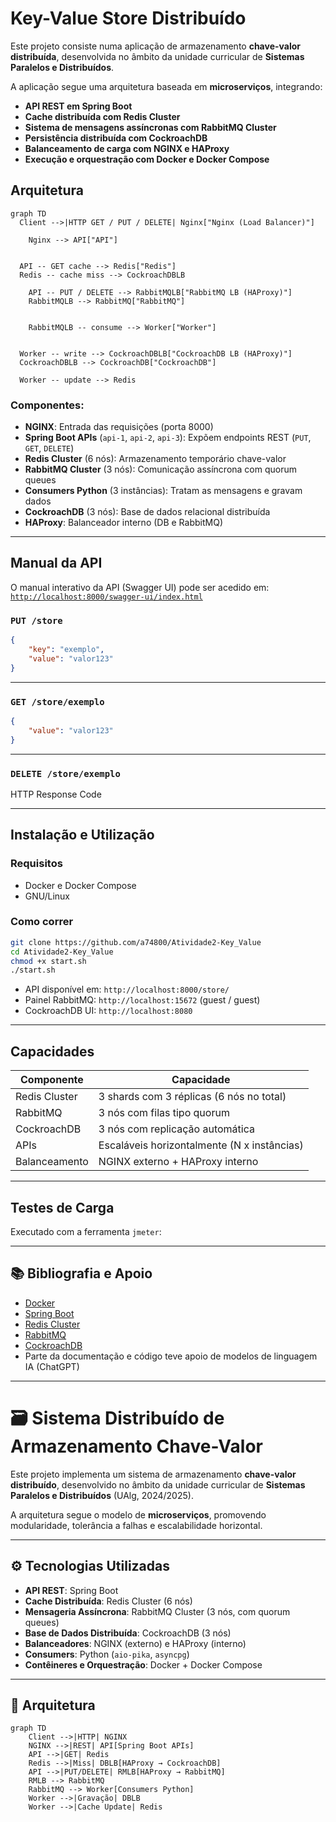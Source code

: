 # Key-Value Store Distribuído

Este projeto consiste numa aplicação de armazenamento **chave-valor distribuída**, desenvolvida no âmbito da unidade curricular de **Sistemas Paralelos e Distribuídos**.

A aplicação segue uma arquitetura baseada em **microserviços**, integrando:

* **API REST em Spring Boot**
* **Cache distribuída com Redis Cluster**
* **Sistema de mensagens assíncronas com RabbitMQ Cluster**
* **Persistência distribuída com CockroachDB**
* **Balanceamento de carga com NGINX e HAProxy**
* **Execução e orquestração com Docker e Docker Compose**


## Arquitetura

```mermaid
graph TD
  Client -->|HTTP GET / PUT / DELETE| Nginx["Nginx (Load Balancer)"]

    Nginx --> API["API"]


  API -- GET cache --> Redis["Redis"]
  Redis -- cache miss --> CockroachDBLB

    API -- PUT / DELETE --> RabbitMQLB["RabbitMQ LB (HAProxy)"]
    RabbitMQLB --> RabbitMQ["RabbitMQ"]


    RabbitMQLB -- consume --> Worker["Worker"]


  Worker -- write --> CockroachDBLB["CockroachDB LB (HAProxy)"]
  CockroachDBLB --> CockroachDB["CockroachDB"]

  Worker -- update --> Redis
``` 

### Componentes:

* **NGINX**: Entrada das requisições (porta 8000)
* **Spring Boot APIs** (`api-1`, `api-2`, `api-3`): Expõem endpoints REST (`PUT`, `GET`, `DELETE`)
* **Redis Cluster** (6 nós): Armazenamento temporário chave-valor
* **RabbitMQ Cluster** (3 nós): Comunicação assíncrona com quorum queues
* **Consumers Python** (3 instâncias): Tratam as mensagens e gravam dados
* **CockroachDB** (3 nós): Base de dados relacional distribuída
* **HAProxy**: Balanceador interno (DB e RabbitMQ)

---

## Manual da API

O manual interativo da API (Swagger UI) pode ser acedido em:  
[`http://localhost:8000/swagger-ui/index.html`](http://localhost:8000/swagger-ui/index.html)


### `PUT /store`

```json
{
    "key": "exemplo",
    "value": "valor123"
}
```
---

### `GET /store/exemplo`

```json
{
    "value": "valor123"
}
```

---

### `DELETE /store/exemplo`

HTTP Response Code

---

## Instalação e Utilização

### Requisitos

* Docker e Docker Compose
* GNU/Linux

### Como correr

```bash
git clone https://github.com/a74800/Atividade2-Key_Value
cd Atividade2-Key_Value
chmod +x start.sh
./start.sh
```

* API disponível em: `http://localhost:8000/store/`
* Painel RabbitMQ: `http://localhost:15672` (guest / guest)
* CockroachDB UI: `http://localhost:8080`

---

## Capacidades

| Componente    | Capacidade                                  |
| ------------- | ------------------------------------------- |
| Redis Cluster | 3 shards com 3 réplicas (6 nós no total)    |
| RabbitMQ      | 3 nós com filas tipo quorum                 |
| CockroachDB   | 3 nós com replicação automática             |
| APIs          | Escaláveis horizontalmente (N x instâncias) |
| Balanceamento | NGINX externo + HAProxy interno             |

---

## Testes de Carga

Executado com a ferramenta `jmeter`:


---

## 📚 Bibliografia e Apoio

* [Docker](https://docs.docker.com/)
* [Spring Boot](https://spring.io/)
* [Redis Cluster](https://redis.io/)
* [RabbitMQ](https://www.rabbitmq.com/)
* [CockroachDB](https://www.cockroachlabs.com/)
* Parte da documentação e código teve apoio de modelos de linguagem IA (ChatGPT)




-----------------------------------------------

# 🗃️ Sistema Distribuído de Armazenamento Chave-Valor

Este projeto implementa um sistema de armazenamento **chave-valor distribuído**, desenvolvido no âmbito da unidade curricular de **Sistemas Paralelos e Distribuídos** (UAlg, 2024/2025).

A arquitetura segue o modelo de **microserviços**, promovendo modularidade, tolerância a falhas e escalabilidade horizontal.

---

## ⚙️ Tecnologias Utilizadas

- **API REST**: Spring Boot
- **Cache Distribuída**: Redis Cluster (6 nós)
- **Mensageria Assíncrona**: RabbitMQ Cluster (3 nós, com quorum queues)
- **Base de Dados Distribuída**: CockroachDB (3 nós)
- **Balanceadores**: NGINX (externo) e HAProxy (interno)
- **Consumers**: Python (`aio-pika`, `asyncpg`)
- **Contêineres e Orquestração**: Docker + Docker Compose

---

## 📐 Arquitetura

```mermaid
graph TD
    Client -->|HTTP| NGINX
    NGINX -->|REST| API[Spring Boot APIs]
    API -->|GET| Redis
    Redis -->|Miss| DBLB[HAProxy → CockroachDB]
    API -->|PUT/DELETE| RMLB[HAProxy → RabbitMQ]
    RMLB --> RabbitMQ
    RabbitMQ --> Worker[Consumers Python]
    Worker -->|Gravação| DBLB
    Worker -->|Cache Update| Redis
